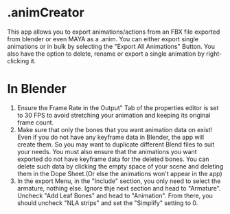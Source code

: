 # .animCreator
This app allows you to export animations/actions from an FBX file exported from blender or even MAYA as a .anim. You can either export single animations or in bulk by selecting the "Export All Animations" Button. You also have the option to delete, rename or export a single animation by right-clicking it.
# In Blender
1. Ensure the Frame Rate in the Output" Tab of the properties editor is set to 30 FPS to avoid stretching your animation and keeping its original frame count.
2. Make sure that only the bones that you want animation data on exist! Even if you do not have any keyframe data in Blender, the app will create them. So you may want to duplicate different Blend files to suit your needs. You must also ensure that the animations you want exported do not have keyframe data for the deleted bones. You can delete such data by clicking the empty space of your scene and deleting them in the Dope Sheet.(Or else the animations won't appear in the app)
3. In the export Menu, in the "Include" section, you only need to select the armature, nothing else. Ignore thje next section and head to "Armature". Uncheck "Add Leaf Bones" and head to "Animation". From there, you should uncheck "NLA strips" and set the "Simplify" setting to 0.
